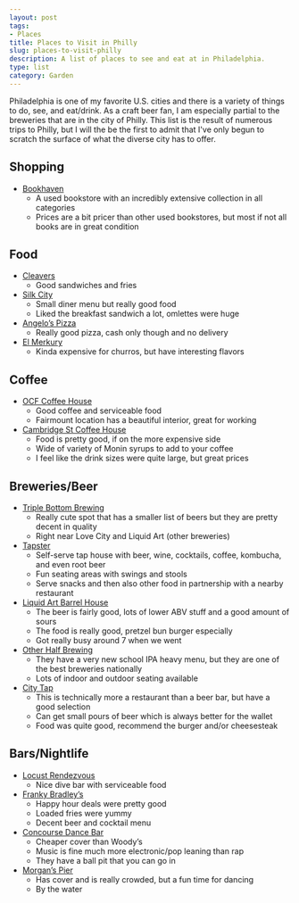 ```yaml
---
layout: post
tags:
- Places
title: Places to Visit in Philly
slug: places-to-visit-philly
description: A list of places to see and eat at in Philadelphia.
type: list
category: Garden
---
```


Philadelphia is one of my favorite U.S. cities and there is a variety of things to do, see, and eat/drink. As a craft beer fan, I am especially partial to the breweries that are in the city of Philly. This list is the result of numerous trips to Philly, but I will the be the first to admit that I've only begun to scratch the surface of what the diverse city has to offer.

## Shopping
* [Bookhaven](https://www.instagram.com/bookhaven_philly/)
    * A used bookstore with an incredibly extensive collection in all categories
    * Prices are a bit pricer than other used bookstores, but most if not all books are in great condition

## Food
* [Cleavers](https://www.cleaversphilly.com/)
    * Good sandwiches and fries
* [Silk City](https://www.silkcityphilly.com/)
    * Small diner menu but really good food
    * Liked the breakfast sandwich a lot, omlettes were huge
* [Angelo’s Pizza](https://angelospizzeriasouthphiladelphia.com/)
    * Really good pizza, cash only though and no delivery    
* [El Merkury](https://www.elmerkury.com/)
    * Kinda expensive for churros, but have interesting flavors

## Coffee
* [OCF Coffee House](https://www.ocfrealty.com/ocf-coffee-house/)
    * Good coffee and serviceable food
    * Fairmount location has a beautiful interior, great for working
* [Cambridge St Coffee House](https://www.cambridgestcoffeehouse.com/)
    * Food is pretty good, if on the more expensive side
    * Wide of variety of Monin syrups to add to your coffee
    * I feel like the drink sizes were quite large, but great prices

## Breweries/Beer
* [Triple Bottom Brewing](https://triplebottombrewing.com/)
    * Really cute spot that has a smaller list of beers but they are pretty decent in quality
    * Right near Love City and Liquid Art (other breweries)
* [Tapster](https://tapstertastingroom.com/sublocation/philadelphia/)
    * Self-serve tap house with beer, wine, cocktails, coffee, kombucha, and even root beer
    * Fun seating areas with swings and stools
    * Serve snacks and then also other food in partnership with a nearby restaurant
* [Liquid Art Barrel House](https://liquidartbarrelhouse.com/)
    * The beer is fairly good, lots of lower ABV stuff and a good amount of sours
    * The food is really good, pretzel bun burger especially
    * Got really busy around 7 when we went
* [Other Half Brewing](https://otherhalfbrewing.com/location/philadelphia/)
    * They have a very new school IPA heavy menu, but they are one of the best breweries nationally
    * Lots of indoor and outdoor seating available
* [City Tap](https://www.citytap.com/location/city-tap-house-logan-square/)
    * This is technically more a restaurant than a beer bar, but have a good selection
    * Can get small pours of beer which is always better for the wallet
    * Food was quite good, recommend the burger and/or cheesesteak

## Bars/Nightlife
* [Locust Rendezvous](https://locustrendezvous.com/)
    * Nice dive bar with serviceable food 
* [Franky Bradley’s](https://frankybradleys.com/)
    * Happy hour deals were pretty good
    * Loaded fries were yummy
    * Decent beer and cocktail menu
* [Concourse Dance Bar](https://www.concoursedancebar.com/)
    * Cheaper cover than Woody’s
    * Music is fine much more electronic/pop leaning than rap
    * They have a ball pit that you can go in
* [Morgan’s Pier](https://www.morganspier.com/)
    * Has cover and is really crowded, but a fun time for dancing
    * By the water